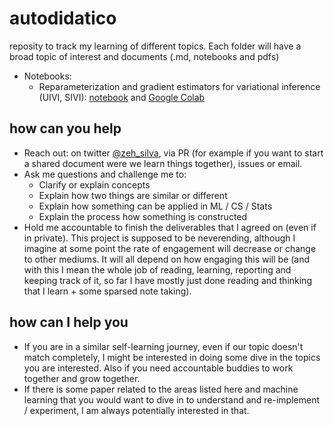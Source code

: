 # autodidatico
reposity to track my learning of different topics. Each folder will have a broad topic of interest and documents (.md, notebooks and pdfs)

- Notebooks:
  - Reparameterization and gradient estimators for variational inference (UIVI, SIVI): [notebook](https://github.com/zehsilva/autodidatico/blob/main/machine%20learning%20and%20statistics/variational%20inference%20foundations/implicit_vi.ipynb) and [Google Colab](https://colab.research.google.com/drive/1znA-K9F4C7Rp-uN13wFb9daHfzmdDRas?usp=sharing)

## how can you help
- Reach out: on twitter [@zeh_silva](https://twitter.com/zeh_silva), via PR (for example if you want to start a shared document were we learn things together), issues or email.
- Ask me questions and challenge me to:
  - Clarify or explain concepts
  - Explain how two things are similar or different
  - Explain how something can be applied in ML / CS / Stats
  - Explain the process how something is constructed
- Hold me accountable to finish the deliverables that I agreed on (even if in private). This project is supposed to be neverending, although I imagine at some point the rate of engagement will decrease or change to other mediums. It will all depend on how engaging this will be (and with this I mean the whole job of reading, learning, reporting and keeping track of it, so far I have mostly just done reading and thinking that I learn + some sparsed note taking).


## how can I help you
- If you are in a similar self-learning journey, even if our topic doesn't match completely, I might be interested in doing some dive in the topics you are interested. Also if you need accountable buddies to work together and grow together.
- If there is some paper related to the areas listed here and machine learning that you would want to dive in to understand and re-implement / experiment, I am always potentially interested in that.
